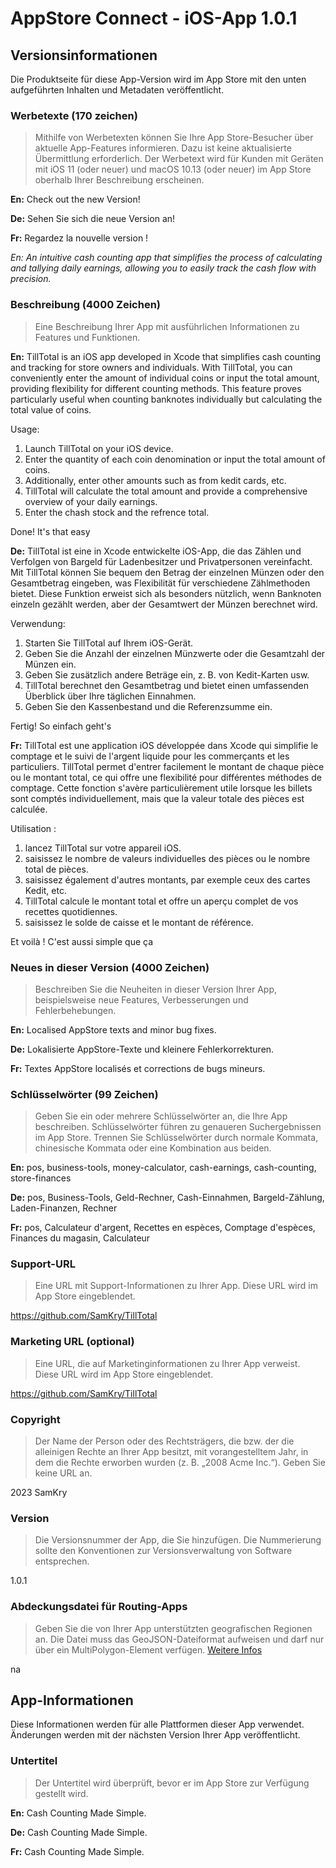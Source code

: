 # AppStore Connect -  iOS-App 1.0.1

## Versionsinformationen
Die Produktseite für diese App-Version wird im App Store mit den unten aufgeführten Inhalten und Metadaten veröffentlicht.

### Werbetexte (170 zeichen)

> Mithilfe von Werbetexten können Sie Ihre App Store-Besucher über aktuelle App-Features informieren. Dazu ist keine aktualisierte Übermittlung erforderlich. Der Werbetext wird für Kunden mit Geräten mit iOS 11 (oder neuer) und macOS 10.13 (oder neuer) im App Store oberhalb Ihrer Beschreibung erscheinen.

**En:**
Check out the new Version!

**De:**
Sehen Sie sich die neue Version an!

**Fr:**
Regardez la nouvelle version !

*En:*
*An intuitive cash counting app that simplifies the process of calculating and tallying daily earnings, allowing you to easily track the cash flow with precision.*


### Beschreibung (4000 Zeichen)

>	Eine Beschreibung Ihrer App mit ausführlichen Informationen zu Features und Funktionen.

**En:**
TillTotal is an iOS app developed in Xcode that simplifies cash counting and tracking for store owners and individuals. 
With TillTotal, you can conveniently enter the amount of individual coins or input the total amount, providing flexibility for different counting methods. This feature proves particularly useful when counting banknotes individually but calculating the total value of coins.

Usage:
1. Launch TillTotal on your iOS device.
2. Enter the quantity of each coin denomination or input the total amount of coins.
3. Additionally, enter other amounts such as from kedit cards, etc.
4. TillTotal will calculate the total amount and provide a comprehensive overview of your daily earnings.
5. Enter the chash stock and the refrence total.

Done! It's that easy

**De:**
TillTotal ist eine in Xcode entwickelte iOS-App, die das Zählen und Verfolgen von Bargeld für Ladenbesitzer und Privatpersonen vereinfacht. 
Mit TillTotal können Sie bequem den Betrag der einzelnen Münzen oder den Gesamtbetrag eingeben, was Flexibilität für verschiedene Zählmethoden bietet. Diese Funktion erweist sich als besonders nützlich, wenn Banknoten einzeln gezählt werden, aber der Gesamtwert der Münzen berechnet wird.

Verwendung:
1. Starten Sie TillTotal auf Ihrem iOS-Gerät.
2. Geben Sie die Anzahl der einzelnen Münzwerte oder die Gesamtzahl der Münzen ein.
3. Geben Sie zusätzlich andere Beträge ein, z. B. von Kedit-Karten usw.
4. TillTotal berechnet den Gesamtbetrag und bietet einen umfassenden Überblick über Ihre täglichen Einnahmen.
5. Geben Sie den Kassenbestand und die Referenzsumme ein.

Fertig! So einfach geht's

**Fr:**
TillTotal est une application iOS développée dans Xcode qui simplifie le comptage et le suivi de l'argent liquide pour les commerçants et les particuliers. 
TillTotal permet d'entrer facilement le montant de chaque pièce ou le montant total, ce qui offre une flexibilité pour différentes méthodes de comptage. Cette fonction s'avère particulièrement utile lorsque les billets sont comptés individuellement, mais que la valeur totale des pièces est calculée.

Utilisation :
1. lancez TillTotal sur votre appareil iOS.
2. saisissez le nombre de valeurs individuelles des pièces ou le nombre total de pièces.
3. saisissez également d'autres montants, par exemple ceux des cartes Kedit, etc.
4. TillTotal calcule le montant total et offre un aperçu complet de vos recettes quotidiennes.
5. saisissez le solde de caisse et le montant de référence.

Et voilà ! C'est aussi simple que ça


### Neues in dieser Version (4000 Zeichen)
> Beschreiben Sie die Neuheiten in dieser Version Ihrer App, beispielsweise neue Features, Verbesserungen und Fehlerbehebungen.

**En:**
Localised AppStore texts and minor bug fixes.

**De:**
Lokalisierte AppStore-Texte und kleinere Fehlerkorrekturen.

**Fr:**
Textes AppStore localisés et corrections de bugs mineurs.

### Schlüsselwörter (99 Zeichen)

> Geben Sie ein oder mehrere Schlüsselwörter an, die Ihre App beschreiben. Schlüsselwörter führen zu genaueren Suchergebnissen im App Store. Trennen Sie Schlüsselwörter durch normale Kommata, chinesische Kommata oder eine Kombination aus beiden.

**En:**
pos, business-tools, money-calculator, cash-earnings, cash-counting, store-finances

**De:**
pos, Business-Tools, Geld-Rechner, Cash-Einnahmen, Bargeld-Zählung, Laden-Finanzen, Rechner

**Fr:**
pos, Calculateur d'argent, Recettes en espèces, Comptage d'espèces, Finances du magasin, Calculateur


### Support-URL

> Eine URL mit Support-Informationen zu Ihrer App. Diese URL wird im App Store eingeblendet.

https://github.com/SamKry/TillTotal

### Marketing URL (optional)

> Eine URL, die auf Marketinginformationen zu Ihrer App verweist. Diese URL wird im App Store eingeblendet.

https://github.com/SamKry/TillTotal

### Copyright

> Der Name der Person oder des Rechtsträgers, die bzw. der die alleinigen Rechte an Ihrer App besitzt, mit vorangestelltem Jahr, in dem die Rechte erworben wurden (z. B. „2008 Acme Inc.“). Geben Sie keine URL an.

2023 SamKry

### Version

> Die Versionsnummer der App, die Sie hinzufügen. Die Nummerierung sollte den Konventionen zur Versionsverwaltung von Software entsprechen.

1.0.1

### Abdeckungsdatei für Routing-Apps

> Geben Sie die von Ihrer App unterstützten geografischen Regionen an. Die Datei muss das GeoJSON-Dateiformat aufweisen und darf nur über ein MultiPolygon-Element verfügen. [Weitere Infos](https://developer.apple.com/help/app-store-connect/reference/platform-version-information)

na


## App-Informationen

Diese Informationen werden für alle Plattformen dieser App verwendet. Änderungen werden mit der nächsten Version Ihrer App veröffentlicht.

### Untertitel

> Der Untertitel wird überprüft, bevor er im App Store zur Verfügung gestellt wird.

**En:**
Cash Counting Made Simple.

**De:**
Cash Counting Made Simple.

**Fr:**
Cash Counting Made Simple.


